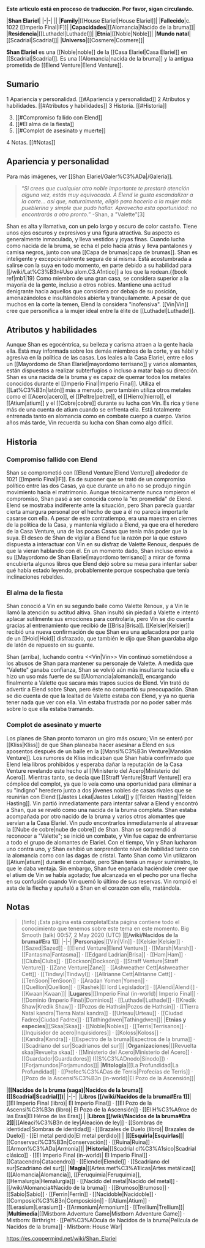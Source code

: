 **Este artículo está en proceso de traducción. Por favor, sigan circulando.**


|**Shan Elariel**|
|-|-|
||
|**Family**|[[House Elariel\|House Elariel]]|
|**Fallecido**|c. 1022 [[Imperio Final\|IF]]|
|**Capacidades**|[[Alomancia\|Nacido de la bruma]]|
|**Residencia**|[[Luthadel\|Luthadel]]|
|**Etnia**|[[Noble\|Noble]]|
|**Mundo natal**|[[Scadrial\|Scadrial]]|
|**Universo**|[[Cosmere\|Cosmere]]|

**Shan Elariel** es una [[Noble\|noble]] de la [[Casa Elariel\|Casa Elariel]] en [[Scadrial\|Scadrial]]. Es una [[Alomancia\|nacida de la bruma]] y la antigua prometida de [[Elend Venture\|Elend Venture]].

## Sumario

1 Apariencia y personalidad. [[#Apariencia y personalidad]] 
2 Atributos y habilidades. [[#Atributos y habilidades]] 
3 Historia. [[#Historia]] 

3. [[#Compromiso fallido con Elend]] 
3. [[#El alma de la fiesta]] 
3. [[#Complot de asesinato y muerte]] 


4 Notas. [[#Notas]] 


## Apariencia y personalidad
 
Para más imágenes, ver [[Shan Elariel/Galer%C3%ADa\|/Galería]].
>“*Si crees que cualquier otro noble importante te prestará atención alguna vez, estás muy equivocada. A Elend le gusta escandalizar a la corte... así que, naturalmente, eligió para hacerlo a la mujer más pueblerina y simple que pudo hallar. Aprovecha esta oportunidad: no encontrarás a otro pronto.*”
\-Shan, a "Valette"[3]


Shan es alta y llamativa, con un pelo largo y oscuro de color castaño. Tiene unos ojos oscuros y expresivos y una figura atractiva. Su aspecto es generalmente inmaculado, y lleva vestidos y joyas finas. Cuando lucha como nacida de la bruma, se echa el pelo hacia atrás y lleva pantalones y camisa negros, junto con una [[Capa de brumas\|capa de brumas]].
Shan es inteligente y excepcionalmente segura de sí misma. Está acostumbrada a salirse con la suya en todo momento, en parte debido a su habilidad para [[/wiki/Lat%C3%B3n#Uso alom.C3.A1ntico]] a los que la rodean.{{book ref|mb1|19} Como miembro de una gran casa, se considera superior a la mayoría de la gente, incluso a otros nobles. Mantiene una actitud denigrante hacia aquellos que considera por debajo de su posición, amenazándolos e insultándolos abierta y tranquilamente. A pesar de que muchos en la corte la temen, Elend la considera "inofensiva". [[Vin\|Vin]] cree que personifica a la mujer ideal entre la élite de [[Luthadel\|Luthadel]].

## Atributos y habilidades
Aunque Shan es egocéntrica, su belleza y carisma atraen a la gente hacia ella. Está muy informada sobre los demás miembros de la corte, y es hábil y agresiva en la política de las casas. Los leales a la Casa Elariel, entre ellos un [[Mayordomo de Shan Elariel\|mayordomo terrisano]] y varios alomantes, están dispuestos a realizar subterfugios o incluso a matar bajo su dirección.
Shan es una nacida de la bruma y es capaz de quemar todos los metales conocidos durante el [[Imperio Final\|Imperio Final]]. Utiliza el [[Lat%C3%B3n\|latón]] más a menudo, pero también utiliza otros metales como el [[Acero\|acero]], el [[Peltre\|peltre]], el [[Hierro\|hierro]], el [[Atium\|atium]] y el [[Cobre\|cobre]] durante su lucha con Vin. Es rica y tiene más de una cuenta de atium cuando se enfrenta ella. Está totalmente entrenada tanto en alomancia como en combate cuerpo a cuerpo. Varios años más tarde, Vin recuerda su lucha con Shan como algo difícil.

## Historia
 
### Compromiso fallido con Elend
Shan se comprometió con [[Elend Venture\|Elend Venture]] alrededor de 1021 [[Imperio Final\|IF]]. Es de suponer que se trató de un compromiso político entre las dos Casas, ya que durante un año no se produjo ningún movimiento hacia el matrimonio. Aunque técnicamente nunca rompieron el compromiso, Shan pasó a ser conocida como la "ex prometida" de Elend. Elend se mostraba indiferente ante la situación, pero Shan parecía guardar cierta amargura personal por el hecho de que a él no parecía importarle casarse con ella.
A pesar de este contratiempo, era una maestra en ciernes de la política de la Casa, y mantenía vigilado a Elend, ya que era el heredero de la Casa Venture, una de las pocas Casas que tenía más poder que la suya. El deseo de Shan de vigilar a Elend fue la razón por la que estuvo dispuesta a interactuar con Vin en su disfraz de Valette Renoux, después de que la vieran hablando con él.  En un momento dado, Shan incluso envió a su [[Mayordomo de Shan Elariel\|mayordomo terrisano]] a mirar de forma encubierta algunos libros que Elend dejó sobre su mesa para intentar saber qué había estado leyendo,  probablemente porque sospechaba que tenía inclinaciones rebeldes.

### El alma de la fiesta
Shan conoció a Vin en su segundo baile como Valette Renoux, y a Vin le llamó la atención su actitud altiva. Shan insultó sin piedad a Valette e intentó aplacar sutilmente sus emociones para controlarla, pero Vin se dio cuenta gracias al entrenamiento que recibió de [[Brisa\|Brisa]]. [[Kelsier\|Kelsier]] recibió una nueva confirmación de que Shan era una aplacadora por parte de un [[Hoid\|Hoid]] disfrazado, que también le dijo que Shan guardaba algo de latón de repuesto en su guante.

  Shan (arriba), luchando contra <<Vin\|Vin>>
Vin continuó sometiéndose a los abusos de Shan para mantener su personaje de Valette. A medida que "Valette" ganaba confianza, Shan se volvió aún más insultante hacia ella e hizo un uso más fuerte de su [[Alomancia\|alomancia]], encargando finalmente a Valette que sacara más trapos sucios de Elend. Vin trató de advertir a Elend sobre Shan, pero éste no compartió su preocupación. Shan se dio cuenta de que la lealtad de Valette estaba con Elend, y ya no quería tener nada que ver con ella. Vin estaba frustrada por no poder saber más sobre lo que ella estaba tramando.

### Complot de asesinato y muerte
Los planes de Shan pronto tomaron un giro más oscuro; Vin se enteró por [[Kliss\|Kliss]] de que Shan planeaba hacer asesinar a Elend en sus aposentos después de un baile en la [[Mansi%C3%B3n Venture\|Mansión Venture]]. Los rumores de Kliss indicaban que Shan había confirmado que Elend leía libros prohibidos y esperaba dañar la reputación de la Casa Venture revelando este hecho al [[Ministerio del Acero\|Ministerio del Acero]]. Mientras tanto, se decía que [[Straff Venture\|Straff Venture]] era cómplice del complot, ya que lo veía como una oportunidad para eliminar a su "indigno" heredero junto a dos jóvenes nobles de casas rivales que se reunirían con Elend:[[Jastes Lekal\|Jastes Lekal]] y [[Telden Hasting\|Telden Hasting]]. Vin partió inmediatamente para intentar salvar a Elend y encontró a Shan, que se reveló como una nacida de la bruma completa. Shan estaba acompañada por otro nacido de la bruma y varios otros alomantes que servían a la Casa Elariel.  Vin pudo encontrarlos inmediatamente al atravesar la [[Nube de cobre\|nube de cobre]] de Shan.
Shan se sorprendió al reconocer a "Valette"; se inició un combate, y Vin fue capaz de enfrentarse a todo el grupo de alomantes de Elariel. Con el tiempo, Vin y Shan lucharon uno contra uno, y Shan exhibió un sorprendente nivel de habilidad tanto con la alomancia como con las dagas de cristal. Tanto Shan como Vin utilizaron [[Atium\|atium]] durante el combate, pero Shan tenía un mayor suministro, lo que le daba ventaja. Sin embargo, Shan fue engañada haciéndole creer que el atium de Vin se había agotado; fue alcanzada en el pecho por una flecha en su confusión cuando Vin quemó lo último de sus reservas. Vin rompió el asta de la flecha y apuñaló a Shan en el corazón con ella, matándola.

## Notas

> [!info] ¡Esta página está completa!Esta página contiene todo el conocimiento que tenemos sobre este tema en este momento.
Big Smooth (talk) 00:57, 2 May 2020 (UTC)
|**[[/wiki/Nacidos de la bruma#Era 1]]**|
|-|-|
|**Personajes**|[[Vin\|Vin]] · [[Kelsier\|Kelsier]] · [[Sazed\|Sazed]] · [[Elend Venture\|Elend Venture]] · [[Marsh\|Marsh]] · [[Fantasma\|Fantasma]] · [[Edgard Ladrian\|Brisa]] · [[Ham\|Ham]] · [[Clubs\|Clubs]] · [[Dockson\|Dockson]] · [[Straff Venture\|Straff Venture]] · [[Zane Venture\|Zane]] · [[Ashweather Cett\|Ashweather Cett]] · [[Tindwyl\|Tindwyl]] · [[Allrianne Cett\|Allrianne Cett]] · [[TenSoon\|TenSoon]] · [[Aradan Yomen\|Yomen]] · [[Quellion\|Quellion]] · [[Rashek\|El lord Legislador]] · [[Alendi\|Alendi]] · [[Kwaan\|Kwaan]]|
|**Lugares**|[[Imperio Final (in-world)\| Imperio Final]] · [[Dominio (Imperio Final)\|Dominios]] · [[Luthadel\|Luthadel]] · [[Kredik Shaw\|Kredik Shaw]] · [[Pozos de Hathsin\|Pozos de Hathsin]] · [[Tierra Natal kandra\|Tierra Natal kandra]] · [[Urteau\|Urteau]] · [[Ciudad Fadrex\|Ciudad Fadrex]] · [[Tathingdwen\|Tathingdwen]]|
|**Etnias y especies**|[[Skaa\|Skaa]] · [[Noble\|Nobles]] · [[Terris\|Terrisanos]] · [[Inquisidor de acero\|Inquisidores]] · [[Koloss\|Koloss]] · [[Kandra\|Kandra]] · [[Espectro de la bruma\|Espectros de la bruma]] · [[Scadriano del sur\|Scadrianos del sur]]|
|**Organizaciones**|[[Revuelta skaa\|Revuelta skaa]] · [[Ministerio del Acero\|Ministerio del Acero]] · [[Guardador\|Guardadores]] ([[S%C3%ADnodo\|Sínodo]]) · [[Forjamundos\|Forjamundos]]|
|**Mitología**|[[La Profundidad\|La Profundidad]] · [[Profec%C3%ADas de Terris\|Profecías de Terris]] · [[Pozo de la Ascensi%C3%B3n (in-world)\|El Pozo de la Ascensión]]|

|**[[Nacidos de la bruma (saga)\|Nacidos de la bruma]] ([[Scadrial\|Scadrial]])**|
|-|-|
|**Libros [[/wiki/Nacidos de la bruma#Era 1]]**|[[El Imperio Final (libro)\| El Imperio Final]] · [[El Pozo de la Ascensi%C3%B3n (libro)\| El Pozo de la Ascensión]] · [[El H%C3%A9roe de las Eras\|El Héroe de las Eras]] |
|**Libros [[/wiki/Nacidos de la bruma#Era 2]]**|[[Aleaci%C3%B3n de ley\|Aleación de ley]] · [[Sombras de identidad\|Sombras de identidad]] · [[Brazales de Duelo (libro)\| Brazales de Duelo]] · [[El metal perdido\|El metal perdido]]  |
|**[[Esquirla\|Esquirlas]]**|[[Conservaci%C3%B3n\|Conservación]] · [[Ruina\|Ruina]] · [[Armon%C3%ADa\|Armonía]]|
|**Historia**|[[Scadrial cl%C3%A1sico\|Scadrial clásico]] · [[El Imperio Final (in-world)\| El Imperio Final]] · [[Catacendro\|Catacendro]] · [[Elendel\|Elendel]] · [[Scadriano del sur\|Scadriano del sur]]|
|**Magia**|[[Artes met%C3%A1licas\|Artes metálicas]] ([[Alomancia\|Alomancia]], [[Feruquimia\|Feruquimia]], [[Hemalurgia\|Hemalurgia]]) · [[Nacido del metal\|Nacido del metal]] · [[/wiki/Alomancia#Nacido de la bruma]] · [[Brumoso\|Brumoso]] · [[Sabio\|Sabio]] · [[Ferrin\|Ferrin]] · [[Nacidoble\|Nacidoble]] · [[Composici%C3%B3n\|Composición]] · [[Atium\|Atium]] · [[Lerasium\|Lerasium]] · [[Armonium\|Armonium]] · [[Trellium\|Trellium]]|
|**Multimedia**|[[Mistborn Adventure Game\|Mistborn Adventure Game‎‎]] · Mistborn: Birthright · [[Pel%C3%ADcula de Nacidos de la bruma\|Película de Nacidos de la bruma]] · Mistborn: House War|



https://es.coppermind.net/wiki/Shan_Elariel